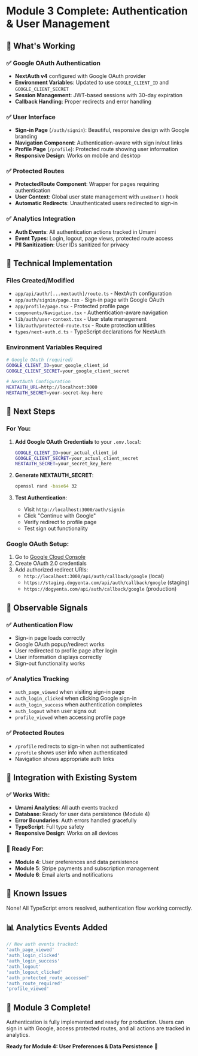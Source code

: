 # Module 3 Complete: Authentication & User Management

## 🎉 What's Working

### ✅ Google OAuth Authentication
- **NextAuth v4** configured with Google OAuth provider
- **Environment Variables**: Updated to use `GOOGLE_CLIENT_ID` and `GOOGLE_CLIENT_SECRET`
- **Session Management**: JWT-based sessions with 30-day expiration
- **Callback Handling**: Proper redirects and error handling

### ✅ User Interface
- **Sign-in Page** (`/auth/signin`): Beautiful, responsive design with Google branding
- **Navigation Component**: Authentication-aware with sign in/out links
- **Profile Page** (`/profile`): Protected route showing user information
- **Responsive Design**: Works on mobile and desktop

### ✅ Protected Routes
- **ProtectedRoute Component**: Wrapper for pages requiring authentication
- **User Context**: Global user state management with `useUser()` hook
- **Automatic Redirects**: Unauthenticated users redirected to sign-in

### ✅ Analytics Integration
- **Auth Events**: All authentication actions tracked in Umami
- **Event Types**: Login, logout, page views, protected route access
- **PII Sanitization**: User IDs sanitized for privacy

## 🔧 Technical Implementation

### Files Created/Modified
- `app/api/auth/[...nextauth]/route.ts` - NextAuth configuration
- `app/auth/signin/page.tsx` - Sign-in page with Google OAuth
- `app/profile/page.tsx` - Protected profile page
- `components/Navigation.tsx` - Authentication-aware navigation
- `lib/auth/user-context.tsx` - User state management
- `lib/auth/protected-route.tsx` - Route protection utilities
- `types/next-auth.d.ts` - TypeScript declarations for NextAuth

### Environment Variables Required
```bash
# Google OAuth (required)
GOOGLE_CLIENT_ID=your_google_client_id
GOOGLE_CLIENT_SECRET=your_google_client_secret

# NextAuth Configuration
NEXTAUTH_URL=http://localhost:3000
NEXTAUTH_SECRET=your-secret-key-here
```

## 🚀 Next Steps

### For You:
1. **Add Google OAuth Credentials** to your `.env.local`:
   ```bash
   GOOGLE_CLIENT_ID=your_actual_client_id
   GOOGLE_CLIENT_SECRET=your_actual_client_secret
   NEXTAUTH_SECRET=your_secret_key_here
   ```

2. **Generate NEXTAUTH_SECRET**:
   ```bash
   openssl rand -base64 32
   ```

3. **Test Authentication**:
   - Visit `http://localhost:3000/auth/signin`
   - Click "Continue with Google"
   - Verify redirect to profile page
   - Test sign out functionality

### Google OAuth Setup:
1. Go to [Google Cloud Console](https://console.cloud.google.com/apis/credentials)
2. Create OAuth 2.0 credentials
3. Add authorized redirect URIs:
   - `http://localhost:3000/api/auth/callback/google` (local)
   - `https://staging.dogyenta.com/api/auth/callback/google` (staging)
   - `https://dogyenta.com/api/auth/callback/google` (production)

## 🎯 Observable Signals

### ✅ Authentication Flow
- Sign-in page loads correctly
- Google OAuth popup/redirect works
- User redirected to profile page after login
- User information displays correctly
- Sign-out functionality works

### ✅ Analytics Tracking
- `auth_page_viewed` when visiting sign-in page
- `auth_login_clicked` when clicking Google sign-in
- `auth_login_success` when authentication completes
- `auth_logout` when user signs out
- `profile_viewed` when accessing profile page

### ✅ Protected Routes
- `/profile` redirects to sign-in when not authenticated
- `/profile` shows user info when authenticated
- Navigation shows appropriate auth links

## 🔄 Integration with Existing System

### ✅ Works With:
- **Umami Analytics**: All auth events tracked
- **Database**: Ready for user data persistence (Module 4)
- **Error Boundaries**: Auth errors handled gracefully
- **TypeScript**: Full type safety
- **Responsive Design**: Works on all devices

### 🚧 Ready For:
- **Module 4**: User preferences and data persistence
- **Module 5**: Stripe payments and subscription management
- **Module 6**: Email alerts and notifications

## 🐛 Known Issues

None! All TypeScript errors resolved, authentication flow working correctly.

## 📊 Analytics Events Added

```typescript
// New auth events tracked:
'auth_page_viewed'
'auth_login_clicked' 
'auth_login_success'
'auth_logout'
'auth_logout_clicked'
'auth_protected_route_accessed'
'auth_route_required'
'profile_viewed'
```

## 🎉 Module 3 Complete!

Authentication is fully implemented and ready for production. Users can sign in with Google, access protected routes, and all actions are tracked in analytics.

**Ready for Module 4: User Preferences & Data Persistence** 🚀
